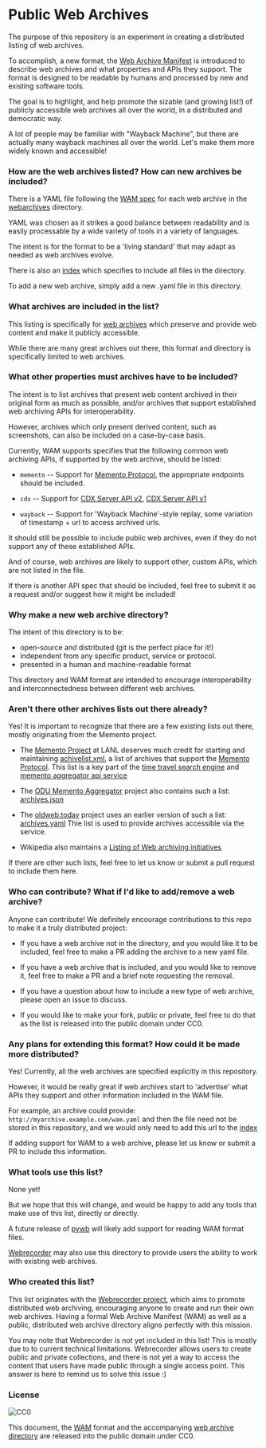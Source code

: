 # Public Web Archives

The purpose of this repository is an experiment in creating a distributed listing of web archives.

To accomplish, a new format, the [Web Archive Manifest](WAM.md) is introduced to describe web archives and what properties and APIs they support. The format is designed to be readable by humans and processed by new and existing software tools.
 
The goal is to highlight, and help promote the sizable (and growing list!) of publicly accessible web archives all over the world, in a distributed and democratic way.

A lot of people may be familiar with "Wayback Machine", but there are actually many wayback machines all over the world. Let's make them more widely known and accessible!

### How are the web archives listed? How can new archives be included?

There is a YAML file following the [WAM spec](WAM.md) for each web archive in the [webarchives](webarchives/) directory.

YAML was chosen as it strikes a good balance between readability and is easily processable by a wide variety of tools in a variety of languages.

The intent is for the format to be a 'living standard' that may adapt as needed as web archives evolve.

There is also an [index](webarchives.yaml) which specifies to include all files in the directory.

To add a new web archive, simply add a new .yaml file in this directory.


### What archives are included in the list?

This listing is specifically for [web archives](https://en.wikipedia.org/wiki/Web_archiving) which preserve and provide web content and make it publicly accessible.

While there are many great archives out there, this format and directory is specifically limited to web archives.


### What other properties must archives have to be included?

The intent is to list archives that present web content archived in their original form as much as possible, and/or archives that support established web archiving APIs for interoperability.

However, archives which only present derived content, such as screenshots, can also be included on a case-by-case basis.

Currently, WAM supports specifies that the following common web archiving APIs, if supported by the web archive, should be listed:

- `memento` -- Support for [Memento Protocol](https://tools.ietf.org/html/rfc7089), the appropriate endpoints should be included.

- `cdx` -- Support for [CDX Server API v2](https://github.com/ikreymer/pywb/wiki/CDX-Server-API), [CDX Server API v1](https://github.com/internetarchive/wayback/blob/master/wayback-cdx-server/README.md)

- `wayback` -- Support for 'Wayback Machine'-style replay, some variation of timestamp + url to access archived urls.

It should still be possible to include public web archives, even if they do not support any of these established APIs.

And of course, web archives are likely to support other, custom APIs, which are not listed in the file.

If there is another API spec that should be included, feel free to submit it as a request and/or suggest how it might be included!


### Why make a new web archive directory?

The intent of this directory is to be:

- open-source and distributed (git is the perfect place for it!)
- independent from any specific product, service or protocol.
- presented in a human and machine-readable format

This directory and WAM format are intended to encourage interoperability and interconnectedness between different web archives.


### Aren't there other archives lists out there already?

Yes! It is important to recognize that there are a few existing lists out there, mostly originating from the Memento project.

 - The [Memento Project](http://timetravel.mementoweb.org/) at LANL deserves much credit for starting and maintaining [achivelist.xml](http://labs.mementoweb.org/aggregator_config/archivelist.xml), a list of archives that support the [Memento Protocol](https://tools.ietf.org/html/rfc7089).
   This list is a key part of the [time travel search engine](http://timetravel.mementoweb.org/about/) and [memento aggregator api service](http://timetravel.mementoweb.org/guide/api/)

 - The [ODU Memento Aggregator](https://github.com/oduwsdl/memgator) project also contains such a list: [archives.json](https://github.com/oduwsdl/memgator/blob/master/archives.json)
 
 - The [oldweb.today](http://oldweb.today/) project uses an earlier version of such a list: [archives.yaml](https://github.com/oldweb-today/netcapsule/blob/master/archives.yaml) Thie list is used to provide archives accessible via the service.

 - Wikipedia also maintains a [Listing of Web archiving initiatives](https://en.wikipedia.org/wiki/List_of_Web_archiving_initiatives)

If there are other such lists, feel free to let us know or submit a pull request to include them here.


### Who can contribute? What if I'd like to add/remove a web archive?

Anyone can contribute! We definitely encourage contributions to this repo to make it a truly distributed project:

- If you have a web archive not in the directory, and you would like it to be included, feel free to make a PR adding the archive to a new yaml file.

- If you have a web archive that is included, and you would like to remove it, feel free to make a PR and a brief note requesting the removal.

- If you have a question about how to include a new type of web archive, please open an issue to discuss.

- If you would like to make your fork, public or private, feel free to do that as the list is released into the public domain under CC0.


### Any plans for extending this format? How could it be made more distributed?

Yes! Currently, all the web archives are specified explicitly in this repository.

However, it would be really great if web archives start to 'advertise' what APIs they support and other information included in the WAM file.

For example, an archive could provide: ``http://myarchive.example.com/wam.yaml`` and then the file need not be stored in this repository, and we would only need to add this url to the [index](webarchives.yaml)

If adding support for WAM to a web archive, please let us know or submit a PR to include this information.


### What tools use this list?

None yet!

But we hope that this will change, and would be happy to add any tools that make use of this list, directly or directly.

A future release of [pywb](https://github.com/ikreymer/pywb) will likely add support for reading WAM format files.

[Webrecorder](https://webrecorder.io/) may also use this directory to provide users the ability to work with existing web archives.


### Who created this list?

This list originates with the [Webrecorder project](https://github.com/webrecorder/), which aims to promote distributed web archiving, encouraging anyone to create and run their own web archives. Having a formal Web Archive Manifest (WAM) as well as a public, distributed web archive directory aligns perfectly with this mission.

You may note that Webrecorder is not yet included in this list! This is mostly due to to current technical limitations. Webrecorder allows users to create public and private collections, and there is not yet a way to access the content that users have made public through a single access point. This answer is here to remind us to solve this issue :)


### License
![CC0](https://licensebuttons.net/p/zero/1.0/88x31.png)

This document, the [WAM](WAM.md) format and the accompanying [web archive directory](webarchives) are released into the public domain under CC0.
